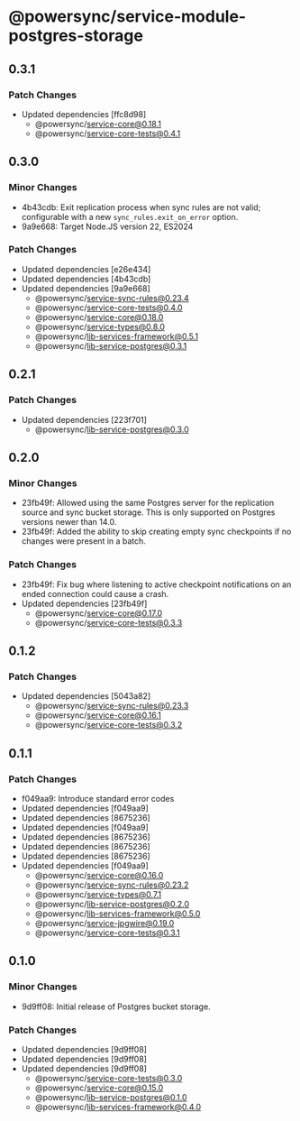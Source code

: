 # @powersync/service-module-postgres-storage

## 0.3.1

### Patch Changes

- Updated dependencies [ffc8d98]
  - @powersync/service-core@0.18.1
  - @powersync/service-core-tests@0.4.1

## 0.3.0

### Minor Changes

- 4b43cdb: Exit replication process when sync rules are not valid; configurable with a new `sync_rules.exit_on_error` option.
- 9a9e668: Target Node.JS version 22, ES2024

### Patch Changes

- Updated dependencies [e26e434]
- Updated dependencies [4b43cdb]
- Updated dependencies [9a9e668]
  - @powersync/service-sync-rules@0.23.4
  - @powersync/service-core-tests@0.4.0
  - @powersync/service-core@0.18.0
  - @powersync/service-types@0.8.0
  - @powersync/lib-services-framework@0.5.1
  - @powersync/lib-service-postgres@0.3.1

## 0.2.1

### Patch Changes

- Updated dependencies [223f701]
  - @powersync/lib-service-postgres@0.3.0

## 0.2.0

### Minor Changes

- 23fb49f: Allowed using the same Postgres server for the replication source and sync bucket storage. This is only supported on Postgres versions newer than 14.0.
- 23fb49f: Added the ability to skip creating empty sync checkpoints if no changes were present in a batch.

### Patch Changes

- 23fb49f: Fix bug where listening to active checkpoint notifications on an ended connection could cause a crash.
- Updated dependencies [23fb49f]
  - @powersync/service-core@0.17.0
  - @powersync/service-core-tests@0.3.3

## 0.1.2

### Patch Changes

- Updated dependencies [5043a82]
  - @powersync/service-sync-rules@0.23.3
  - @powersync/service-core@0.16.1
  - @powersync/service-core-tests@0.3.2

## 0.1.1

### Patch Changes

- f049aa9: Introduce standard error codes
- Updated dependencies [f049aa9]
- Updated dependencies [8675236]
- Updated dependencies [f049aa9]
- Updated dependencies [8675236]
- Updated dependencies [8675236]
- Updated dependencies [8675236]
- Updated dependencies [f049aa9]
  - @powersync/service-core@0.16.0
  - @powersync/service-sync-rules@0.23.2
  - @powersync/service-types@0.7.1
  - @powersync/lib-service-postgres@0.2.0
  - @powersync/lib-services-framework@0.5.0
  - @powersync/service-jpgwire@0.19.0
  - @powersync/service-core-tests@0.3.1

## 0.1.0

### Minor Changes

- 9d9ff08: Initial release of Postgres bucket storage.

### Patch Changes

- Updated dependencies [9d9ff08]
- Updated dependencies [9d9ff08]
- Updated dependencies [9d9ff08]
  - @powersync/service-core-tests@0.3.0
  - @powersync/service-core@0.15.0
  - @powersync/lib-service-postgres@0.1.0
  - @powersync/lib-services-framework@0.4.0
